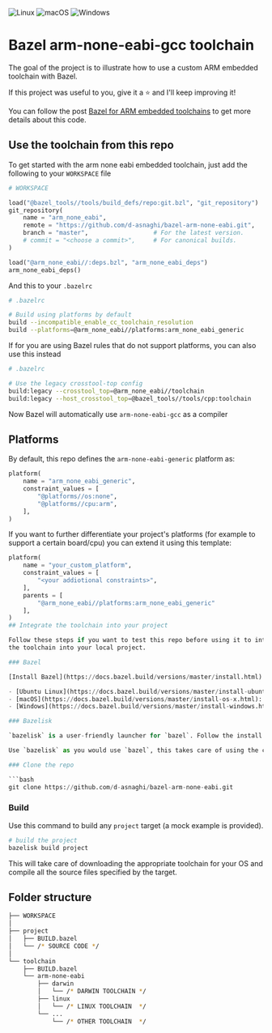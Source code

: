 ![Linux](https://github.com/d-asnaghi/bazel-arm-none-eabi/workflows/Linux/badge.svg)
![macOS](https://github.com/d-asnaghi/bazel-arm-none-eabi/workflows/macOS/badge.svg)
![Windows](https://github.com/d-asnaghi/bazel-arm-none-eabi/workflows/Windows/badge.svg)

# Bazel arm-none-eabi-gcc toolchain

The goal of the project is to illustrate how to use a custom ARM embedded toolchain with Bazel.

If this project was useful to you, give it a ⭐️ and I'll keep improving it!

You can follow the post [Bazel for ARM embedded toolchains](https://d-asnaghi.github.io/blog/post/embedded-bazel/) to get more details about this code.

## Use the toolchain from this repo

To get started with the arm none eabi embedded toolchain,
just add the following to your `WORKSPACE` file

```python
# WORKSPACE

load("@bazel_tools//tools/build_defs/repo:git.bzl", "git_repository")
git_repository(
    name = "arm_none_eabi",
    remote = "https://github.com/d-asnaghi/bazel-arm-none-eabi.git",
    branch = "master",                  # For the latest version.
    # commit = "<choose a commit>",     # For canonical builds.
)

load("@arm_none_eabi//:deps.bzl", "arm_none_eabi_deps")
arm_none_eabi_deps()
```

And this to your `.bazelrc `
```bash
# .bazelrc

# Build using platforms by default
build --incompatible_enable_cc_toolchain_resolution
build --platforms=@arm_none_eabi//platforms:arm_none_eabi_generic
```

If for you are using Bazel rules that do not support platforms, you can also use this instead
```bash
# .bazelrc

# Use the legacy crosstool-top config
build:legacy --crosstool_top=@arm_none_eabi//toolchain
build:legacy --host_crosstool_top=@bazel_tools//tools/cpp:toolchain
```

Now Bazel will automatically use `arm-none-eabi-gcc` as a compiler

## Platforms

By default, this repo defines the `arm-none-eabi-generic` platform as:
```python
platform(
    name = "arm_none_eabi_generic",
    constraint_values = [
        "@platforms//os:none",
        "@platforms//cpu:arm",
    ],
)
```

If you want to further differentiate your project's platforms (for example to support a certain board/cpu) you can extend it using this template:

```python
platform(
    name = "your_custom_platform",
    constraint_values = [
        "<your addiotional constraints>",
    ],
    parents = [
        "@arm_none_eabi//platforms:arm_none_eabi_generic"
    ],
)
## Integrate the toolchain into your project

Follow these steps if you want to test this repo before using it to integrate
the toolchain into your local project.

### Bazel

[Install Bazel](https://docs.bazel.build/versions/master/install.html) for your platform. Installing with a package manager is recommended, especially on windows where additional runtime components are needed.

- [Ubuntu Linux](https://docs.bazel.build/versions/master/install-ubuntu.html): `sudo apt install bazel`
- [macOS](https://docs.bazel.build/versions/master/install-os-x.html): `brew install bazel`
- [Windows](https://docs.bazel.build/versions/master/install-windows.html): `choco install bazel`

### Bazelisk

`bazelisk` is a user-friendly launcher for `bazel`. Follow the install instructions in the [Bazelisk repo](https://github.com/bazelbuild/bazelisk)

Use `bazelisk` as you would use `bazel`, this takes care of using the correct Bazel version for each project by using the [.bazelversion](./.bazelversion) file contained in each project.

### Clone the repo

```bash
git clone https://github.com/d-asnaghi/bazel-arm-none-eabi.git
```

### Build

Use this command to build any `project` target (a mock example is provided).

```bash
# build the project
bazelisk build project
```

This will take care of downloading the appropriate toolchain for your OS and compile all the source files specified by the target.

## Folder structure

```bash
├── WORKSPACE
│
├── project
│   ├── BUILD.bazel
│   └── /* SOURCE CODE */
│
└── toolchain
    ├── BUILD.bazel
    └── arm-none-eabi
        ├── darwin
        │   └── /* DARWIN TOOLCHAIN */
        ├── linux
        │   └── /* LINUX TOOLCHAIN  */
        └── ...
            └── /* OTHER TOOLCHAIN  */

```